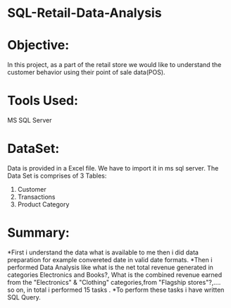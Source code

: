 # SQL-Retail-Data-Analysis
# Objective:
In this project, as a part of the retail store we would like to understand the customer behavior 
using their point of sale data(POS).

# Tools Used: 
MS SQL Server

# DataSet:
Data is provided in a Excel file. We have to import it in ms sql server.
The Data Set is comprises of 3 Tables:
1) Customer
2) Transactions
3) Product Category

# Summary:
*First i understand the data what is available to me then i did data preparation for example convereted date in valid date formats.
*Then i performed Data Analysis like what is the net total revenue generated in categories Electronics and Books?,
What is the combined revenue earned from the "Electronics" & "Clothing" categories,from "Flagship stores"?,.... so on, in total i performed 15 tasks .
*To perform these tasks i have written SQL Query.
 
